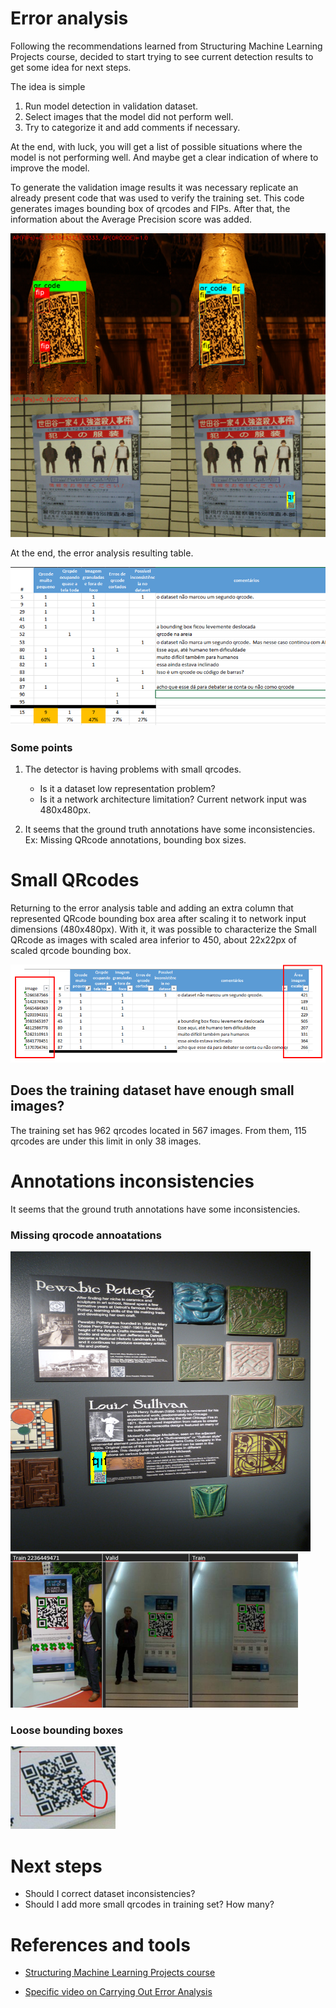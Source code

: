 # Error analysis

Following the recommendations learned from Structuring Machine Learning Projects course, decided to start trying to see current detection results to get some idea for next steps.

The idea is simple
1. Run model detection in validation dataset.
2. Select images that the model did not perform well.
3. Try to categorize it and add comments if necessary.

At the end, with luck, you will get a list of possible situations where the model is not performing well. And maybe get a clear indication of where to improve the model.

To generate the validation image results it was necessary replicate an already present code that was used to verify the training set.  This code generates images bounding box of qrcodes and FIPs. After that, the information about the Average Precision score was added.

![Validation images. Model detected on the left and the ground truth on the right.](/report/imgs/erroranalysis_001.png "Validation images. Model detected on the left and the ground truth on the right.")

At the end, the error analysis resulting table.

![Error analysis resulting table.](/report/imgs/erroranalysis_002.png "Error analysis resulting table.")

### Some points

1. The detector is having problems with small qrcodes. 
    - Is it a dataset low representation problem?
    - Is it a network architecture limitation? Current network input was 480x480px.


2. It seems that the ground truth annotations have some inconsistencies. Ex: Missing QRcode annotations, bounding box sizes.



# Small QRcodes

Returning to the error analysis table and adding an extra column that represented QRcode bounding box area after scaling it to network input dimensions (480x480px). With it, it was possible to characterize the Small QRcode as images with scaled area inferior to 450, about 22x22px of scaled qrcode bounding box.

![Scaled qrcoded area.](/report/imgs/erroranalysis_003.png "Scaled qrcoded area.")

## Does the training dataset have enough small images?
The training set has 962 qrcodes located in 567 images.
From them, 115 qrcodes are under this limit in only 38 images.


# Annotations inconsistencies

It seems that the ground truth annotations have some inconsistencies.

### Missing qrocode annoatations

![Missing qrocode annoatations 1.](/report/imgs/erroranalysis_004.png "Missing qrocode annoatations 1.")
![Missing qrocode annoatations 2.](/report/imgs/erroranalysis_005.png "Missing qrocode annoatations 2.")

### Loose bounding boxes
![Loose bounding boxes.](/report/imgs/erroranalysis_006.png "Loose bounding boxes")


# Next steps

- Should I correct dataset inconsistencies?
- Should I add more small qrcodes in training set? How many?


# References and tools

- [Structuring Machine Learning Projects course](https://www.coursera.org/learn/machine-learning-projects/)


- [Specific video on Carrying Out Error Analysis](https://www.youtube.com/watch?v=JoAxZsdw_3w)